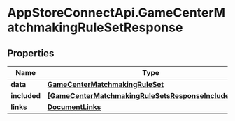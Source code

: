 # AppStoreConnectApi.GameCenterMatchmakingRuleSetResponse

## Properties

Name | Type | Description | Notes
------------ | ------------- | ------------- | -------------
**data** | [**GameCenterMatchmakingRuleSet**](GameCenterMatchmakingRuleSet.md) |  | 
**included** | [**[GameCenterMatchmakingRuleSetsResponseIncludedInner]**](GameCenterMatchmakingRuleSetsResponseIncludedInner.md) |  | [optional] 
**links** | [**DocumentLinks**](DocumentLinks.md) |  | 


